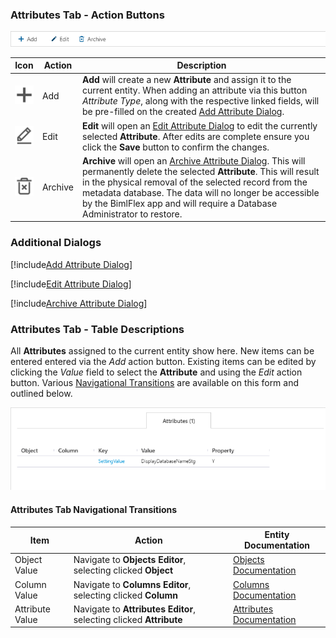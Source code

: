 ### Attributes Tab - Action Buttons  

<img
    src="images/bimlflex-app-tab-attributes-actions.png"
    class="border-image"
    title="Attributes Tab - Action Buttons"
/>

|Icon|Action|Description|
|-|-|-|
|<div class="icon-col m-5"><img src="images/svg-icons/add.svg" /></div>|<span class="nowrap-col m-5">Add</span>|**Add** will create a new **Attribute** and assign it to the current entity.  When adding an attribute via this button *Attribute Type*, along with the respective linked fields, will be pre-filled on the created [Add Attribute Dialog](#add-attribute-dialog-box). |
|<div class="icon-col m-5"><img src="images/svg-icons/edit.svg" /></div>|<span class="nowrap-col m-5">Edit</span>|**Edit** will open an [Edit Attribute Dialog](#edit-attribute-dialog-box) to edit the currently selected **Attribute**. After edits are complete ensure you click the **Save** button to confirm the changes.|
|<div class="icon-col m-5"><img src="images/svg-icons/archive-delete.svg" /></div>|<span class="nowrap-col m-5">Archive</span>| **Archive** will open an [Archive Attribute Dialog](#archive-attribute-dialog). This will permanently delete the selected **Attribute**. This will result in the physical removal of the selected record from the metadata database.  The data will no longer be accessible by the BimlFlex app and will require a Database Administrator to restore.|

### Additional Dialogs  

[!include[Add Attribute Dialog](_dialog-add-attribute.md)]  

[!include[Edit Attribute Dialog](_dialog-edit-attribute.md)]  

[!include[Archive Attribute Dialog](_dialog-archive-attribute-list.md)]

### Attributes Tab - Table Descriptions  

All **Attributes** assigned to the current entity show here.  New items can be entered entered via the *Add* action button.  Existing items can be edited by clicking the *Value* field to select the **Attribute** and using the *Edit* action button.  Various [Navigational Transitions](#attributes-tab-navigational-transitions) are available on this form and outlined below.  

<img
    src="images/bimlflex-app-tab-attributes-table.png"
    class="border-image"
    title="Attributes Tab - Table Descriptions"
/>

#### Attributes Tab Navigational Transitions  

|Item|Action|Entity Documentation|
|-|-|-|
|Object Value|Navigate to **Objects Editor**, selecting clicked **Object**|[Objects Documentation](objects.md)
|Column Value|Navigate to **Columns Editor**, selecting clicked **Column**|[Columns Documentation](columns.md)
|Attribute Value|Navigate to **Attributes Editor**, selecting clicked **Attribute**|[Attributes Documentation](attributes.md)
